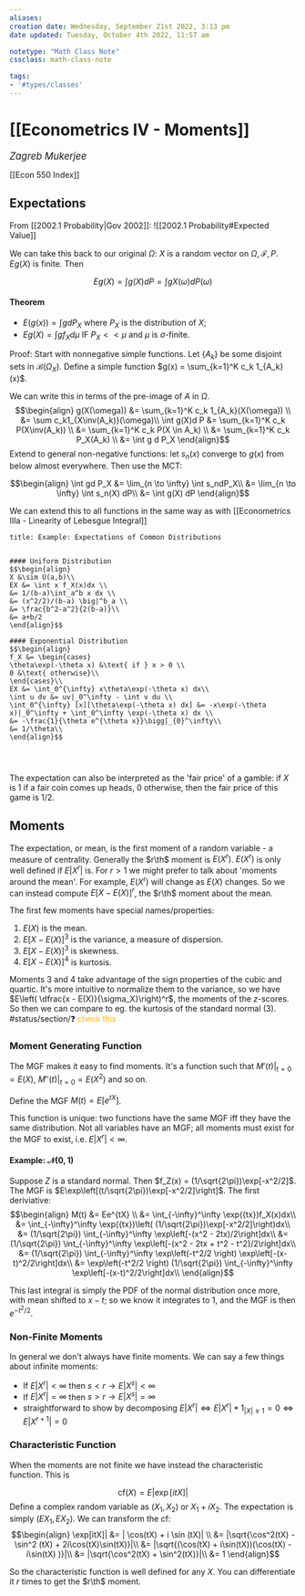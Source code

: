 ```yaml
---
aliases:
creation date: Wednesday, September 21st 2022, 3:13 pm
date updated: Tuesday, October 4th 2022, 11:57 am

notetype: "Math Class Note"
cssclass: math-class-note

tags: 
- '#types/classes'
---
```


# [[Econometrics IV - Moments]]
<span style = "font-size:120%"><i >Zagreb Mukerjee </i></span>

[[Econ 550 Index]]

## Expectations

From [[2002.1 Probability|Gov 2002]]:
![[2002.1 Probability#Expected Value]]

We can take this back to our original $\Omega$:
$X$ is a random vector on $\Omega, \mathcal F, P$. $E g(X)$ is finite. Then


$$ Eg(X) = \int g(X) dP = \int g X(\omega)d P(\omega)$$


#### Theorem
- $E(g(x)) = \int g d P_X$ where $P_X$ is the distribution of $X$;
- $Eg(X) = \int g f_X d\mu$ IF $P_X << \mu$ and $\mu$ is $\sigma$-finite. 

Proof: Start with nonnegative simple functions. Let $\{A_k\}$ be some disjoint sets in $\mathcal B(\Omega_X)$. Define a simple function $g(x) = \sum_{k=1}^K c_k 1_{A_k}(x)$. 

We can write this in terms of the pre-image of $A$ in $\Omega$. 
$$\begin{align}
g(X(\omega)) &= \sum_{k=1}^K c_k 1_{A_k}(X(\omega)) \\
&= \sum c_k1_{X\inv(A_k)}(\omega)\\
\int g(X)d P &= \sum_{k=1}^K c_k P(X\inv(A_k)) \\
&= \sum_{k=1}^K c_k P(X \in A_k) \\
&= \sum_{k=1}^K c_k P_X(A_k) \\
&= \int g d P_X
\end{align}$$
Extend to general non-negative functions: let $s_n(x)$ converge to $g(x)$ from below almost everywhere. Then use the MCT:

$$\begin{align}
\int gd P_X &= \lim_{n \to \infty} \int s_ndP_X\\
&= \lim_{n \to \infty} \int s_n(X) dP\\
&= \int g(X) dP
\end{align}$$

We can extend this to all functions in the same way as with [[Econometrics IIIa - Linearity of Lebesgue Integral]]

```ad-example
title: Example: Expectations of Common Distributions


#### Uniform Distribution
$$\begin{align}
X &\sim U(a,b)\\
EX &= \int x f_X(x)dx \\
&= 1/(b-a)\int_a^b x dx \\
&= (x^2/2)/(b-a) \big|^b_a \\
&= \frac{b^2-a^2}{2(b-a)}\\
&= a+b/2
\end{align}$$

#### Exponential Distribution
$$\begin{align}
f_X &= \begin{cases} 
\theta\exp(-\theta x) &\text{ if } x > 0 \\
0 &\text{ otherwise}\\
\end{cases}\\
EX &= \int_0^{\infty} x\theta\exp(-\theta x) dx\\
\int u dv &= uv|_0^\infty - \int v du \\
\int_0^{\infty} [x][\theta\exp(-\theta x) dx] &= -x\exp(-\theta x)|_0^\infty + \int_0^\infty \exp(-\theta x) dx \\
&= -\frac{1}{\theta e^{\theta x}}\bigg|_{0}^\infty\\
&= 1/\theta\\
\end{align}$$




```

The expectation can also be interpreted as the 'fair price' of a gamble: if $X$ is $1$ if a fair coin comes up heads, $0$ otherwise, then the fair price of this game is $1/2$. 



## Moments

The expectation, or mean, is the first moment of a random variable - a measure of centrality. Generally the $r\th$ moment is $E(X^r)$. $E(X^r)$ is only well defined if $E|X^r|$ is. For $r>1$ we might prefer to talk about 'moments around the mean'. For example, $E(X^r)$ will change as $E(X)$ changes. So we can instead compute $E[X - E(X)]^r$, the $r\th$ moment about the mean. 

The first few moments have special names/properties: 
1) $E(X)$ is the mean. 
2) $E[X - E(X)]^3$ is the variance, a measure of dispersion.
3) $E[X - E(X)]^3$ is skewness. 
4) $E[X - E(X)]^4$ is kurtosis. 

Moments 3 and 4 take advantage of the sign properties of the cubic and quartic. It's more intuitive to normalize them to the variance, so we have $E\left( \dfrac{x - E(X)}{\sigma_X}\right)^r$, the moments of the $z$-scores. So then we can compare to eg. the kurtosis of the standard normal (3). #status/section/❓ <font color=#F7B801>check this</font>


### Moment Generating Function

The MGF makes it easy to find moments. It's a function such that $M'(t)|_{t=0} = E(X)$, $M''(t)|_{t=0} = E(X^2)$ and so on. 

Define the MGF $M(t) = E[e^{tX}]$. 

This function is unique: two functions have the same MGF iff they have the same distribution. Not all variables have an MGF; all moments must exist for the MGF to exist, i.e. $E|X^r| < \infty$.


#### Example: $\mathcal N(0,1)$
Suppose $Z$ is a standard normal. Then $f_Z(x) = (1/\sqrt{2\pi})\exp[-x^2/2]$. The MGF is $E\exp\left[(t/\sqrt{2\pi})\exp[-x^2/2]\right]$. The first deriviative:
$$\begin{align}
M(t) &= Ee^{tX} \\
&= \int_{-\infty}^\infty \exp({tx})f_X(x)dx\\
&= \int_{-\infty}^\infty \exp({tx})\left( (1/\sqrt{2\pi})\exp[-x^2/2]\right)dx\\
&= (1/\sqrt{2\pi}) \int_{-\infty}^\infty \exp\left[-(x^2 - 2tx)/2\right]dx\\
&= (1/\sqrt{2\pi}) \int_{-\infty}^\infty \exp\left[-(x^2 - 2tx + t^2 - t^2)/2\right]dx\\
&= (1/\sqrt{2\pi}) \int_{-\infty}^\infty \exp\left(-t^2/2 \right) \exp\left[-(x-t)^2/2\right]dx\\
&= \exp\left(-t^2/2 \right) (1/\sqrt{2\pi}) \int_{-\infty}^\infty \exp\left[-(x-t)^2/2\right]dx\\
\end{align}$$

This last integral is simply the PDF of the normal distribution once more, with mean shifted to $x-t$; so we know it integrates to $1$, and the MGF is then $e^{-t^2/2}$. 


### Non-Finite Moments

In general we don't always have finite moments. We can say a few things about infinite moments:
- If $E|X^r| < \infty$ then $s < r \to E|X^s| < \infty$
- If $E|X^r| = \infty$ then $s > r \to E|X^s| = \infty$
- straightforward to show by decomposing $E|X^r| \iff E|X^r| * 1_{|X| \geq 1} = 0 \iff E|X^{r+1}| = 0$


### Characteristic Function

When the moments are not finite we have instead the characteristic function. This is 

$$ \text{cf}(X) = E|\exp[itX]|$$
Define a complex random variable as $(X_1, X_2)$ or $X_1 + iX_2$. The expectation is simply $(EX_1, EX_2)$. We can transform the cf: 
$$\begin{align}
\exp[itX]| &= | \cos(tX) + i \sin (tX)| \\
&= |\sqrt{\cos^2(tX) - \sin^2 (tX) + 2i\cos(tX)\sin(tX)}|\\
&= |\sqrt{(\cos(tX) + i\sin(tX))(\cos(tX) - i\sin(tX) )}|\\
&= |\sqrt{\cos^2(tX) + \sin^2(tX)}|\\
&= 1
\end{align}$$

So the characteristic function is well defined for any $X$. You can differentiate it $r$ times to get the $r\th$ moment. 
